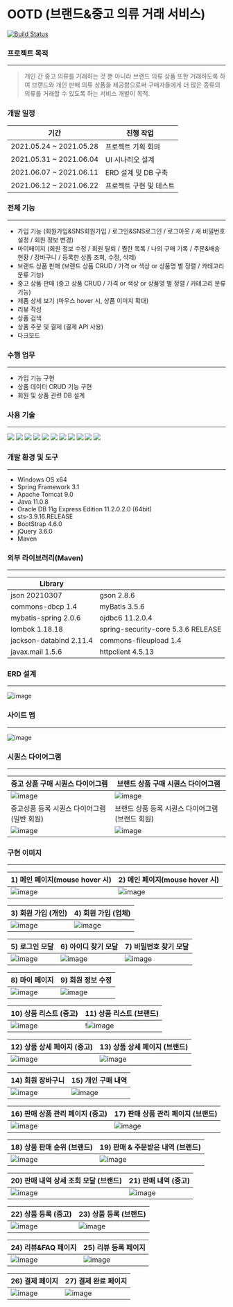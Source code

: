 # OOTD (브랜드&중고 의류 거래 서비스)

[![Build Status](https://travis-ci.org/joemccann/dillinger.svg?branch=master)](https://travis-ci.org/joemccann/dillinger)

### 프로젝트 목적
----
> 개인 간 중고 의류를 거래하는 것 뿐 아니라 브랜드 의류 상품 또한 거래하도록 하여 
브랜드와 개인 판매 의류 상품을 제공함으로써 구매자들에게 더 많은 종류의 의류를 거래할 수 있도록 하는 서비스 개발이 목적.


### 개발 일정
| 기간 | 진행 작업 |
| ------ | ------ |
| 2021.05.24 ~ 2021.05.28 | 프로젝트 기획 회의 |
| 2021.05.31 ~ 2021.06.04 | UI 시나리오 설계 |
| 2021.06.07 ~ 2021.06.11 | ERD 설계 및 DB 구축 |
| 2021.06.12 ~ 2021.06.22 | 프로젝트 구현 및 테스트 |


### 전체 기능
---------------------------------------
- 가입 기능 (회원가입&SNS회원가입 / 로그인&SNS로그인 / 로그아웃 / 새 비밀번호 설정 / 회원 정보 변경)
- 마이페이지 (회원 정보 수정 / 회원 탈퇴 / 찜한 목록 / 나의 구매 기록 / 주문&배송 현황 / 장바구니 / 등록한 상품 조회, 수정, 삭제)
- 브랜드 상품 판매 (브랜드 상품 CRUD / 가격 or 색상 or 상품명 별 정렬 / 카테고리 분류 기능)
- 중고 상품 판매 (중고 상품 CRUD / 가격 or 색상 or 상품명 별 정렬 / 카테고리 분류 기능)
- 제품 상세 보기 (마우스 hover 시, 상품 이미지 확대)
- 리뷰 작성
- 상품 검색
- 상품 주문 및 결제 (결제 API 사용)
- 다크모드 

### 수행 업무
-----
- 가입 기능 구현
- 상품 데이터 CRUD 기능 구현
- 회원 및 상품 관련 DB 설계

### 사용 기술
--------
<img src="https://img.shields.io/badge/JAVA-007396?style=for-the-badge&logo=java&logoColor=white"> <img src="https://img.shields.io/badge/Spring-6DB33F?style=for-the-badge&logo=Spring&logoColor=white"> <img src="https://img.shields.io/badge/oracle-F80000?style=for-the-badge&logo=oracle&logoColor=white"> <img src="https://img.shields.io/badge/javascript-F7DF1E?style=for-the-badge&logo=javascript&logoColor=black"> <img src="https://img.shields.io/badge/jquery-0769AD?style=for-the-badge&logo=jquery&logoColor=white"> <img src="https://img.shields.io/badge/html-E34F26?style=for-the-badge&logo=html5&logoColor=white"> <img src="https://img.shields.io/badge/css-1572B6?style=for-the-badge&logo=css3&logoColor=white"> <img src="https://img.shields.io/badge/bootstrap-7952B3?style=for-the-badge&logo=bootstrap&logoColor=white"> <img src="https://img.shields.io/badge/github-181717?style=for-the-badge&logo=github&logoColor=white"> <img src="https://img.shields.io/badge/apache tomcat-F8DC75?style=for-the-badge&logo=apachetomcat&logoColor=white">
<img src="https://img.shields.io/badge/apache maven-4FC08D?style=for-the-badge&logo=apachemaven&logoColor=white">

### 개발 환경 및 도구
----
- Windows OS x64
- Spring Framework 3.1
- Apache Tomcat 9.0
- Java 11.0.8
- Oracle DB 11g Express Edition 11.2.0.2.0 (64bit)
- sts-3.9.16.RELEASE
- BootStrap 4.6.0
- jQuery 3.6.0
- Maven

### 외부 라이브러리(Maven)
-----
| Library |  |
| ------ | ------ |
| json 20210307 | gson 2.8.6 |
| commons-dbcp 1.4 | myBatis 3.5.6 |
| mybatis-spring 2.0.6 | ojdbc6 11.2.0.4 |
| lombok 1.18.18 | spring-security-core 5.3.6 RELEASE |
| jackson-databind 2.11.4 | commons-fileupload 1.4 |
| javax.mail 1.5.6 | httpclient 4.5.13 |

### ERD 설계
-----
![image](https://user-images.githubusercontent.com/45419456/125296528-57d76980-e361-11eb-8706-13f40186d62e.png)


### 사이트 맵
-----
![image](https://user-images.githubusercontent.com/45419456/125296574-64f45880-e361-11eb-9b60-e2cea9c822ef.png)

### 시퀀스 다이어그램
-----
| 중고 상품 구매 시퀀스 다이어그램 | 브랜드 상품 구매 시퀀스 다이어그램 |
| ------ | ------ |
| ![image](https://user-images.githubusercontent.com/45419456/125301414-ef3ebb80-e365-11eb-9a30-f170b91395b5.png) | ![image](https://user-images.githubusercontent.com/45419456/125301461-f960ba00-e365-11eb-9fca-8ab61f8de000.png) |
| 중고상품 등록 시퀀스 다이어그램(일반 회원) | 브랜드 상품 등록 시퀀스 다이어그램(브랜드 회원) |
| ![image](https://user-images.githubusercontent.com/45419456/125301500-02518b80-e366-11eb-9bc5-719dcde07484.png) | ![image](https://user-images.githubusercontent.com/45419456/125301539-0aa9c680-e366-11eb-8bde-272c86846b45.png) |


### 구현 이미지
-----
| 1) 메인 페이지(mouse hover 시)             | 2) 메인 페이지(mouse hover 시) |
| ------ | ------ |
| ![image](https://user-images.githubusercontent.com/45419456/125302207-b226f900-e366-11eb-9d81-4fb6c43ca0cf.png) | ![image](https://user-images.githubusercontent.com/45419456/125302632-177aea00-e367-11eb-8530-38d306407e6e.png)

| 3) 회원 가입 (개인)                        | 4) 회원 가입 (업체) |
| ------ | ------ |
| ![image](https://user-images.githubusercontent.com/45419456/125302267-c0751500-e366-11eb-95bb-35c8245a3e35.png) | ![image](https://user-images.githubusercontent.com/45419456/125302292-c5d25f80-e366-11eb-9ef5-12185ee6f7e1.png)

| 5) 로그인 모달             | 6) 아이디 찾기 모달 |           7) 비밀번호 찾기 모달 |
| ------ | ------ | ------ |
| ![image](https://user-images.githubusercontent.com/45419456/125302342-cf5bc780-e366-11eb-8233-cfa01be8a65f.png) | ![image](https://user-images.githubusercontent.com/45419456/125302377-d7b40280-e366-11eb-8a92-a31d3820ed1f.png) | ![image](https://user-images.githubusercontent.com/45419456/125302398-dda9e380-e366-11eb-97f0-7a0e87ff5397.png)

| 8) 마이 페이지             | 9) 회원 정보 수정 
| ------ | ------ |
| ![image](https://user-images.githubusercontent.com/45419456/125303391-bacbff00-e367-11eb-94e5-177563f6823c.png) | ![image](https://user-images.githubusercontent.com/45419456/125303449-c7505780-e367-11eb-8306-1c20230f57b4.png)

| 10) 상품 리스트 (중고)             | 11) 상품 리스트 (브랜드) |
| ------ | ------ |
| ![image](https://user-images.githubusercontent.com/45419456/125303901-1e562c80-e368-11eb-9d96-e429f76e59ba.png) | !![image](https://user-images.githubusercontent.com/45419456/125303851-126a6a80-e368-11eb-8860-06c3ceb030f4.png)

| 12) 상품 상세 페이지 (중고)             | 13) 상품 상세 페이지 (브랜드) |
| ------ | ------ |
| ![image](https://user-images.githubusercontent.com/45419456/125304162-4fcef800-e368-11eb-9af7-f7ea69c005aa.png) | ![image](https://user-images.githubusercontent.com/45419456/125304096-42b20900-e368-11eb-9267-50081f7b61f4.png)

| 14) 회원 장바구니             | 15) 개인 구매 내역 |          
| ------ | ------ |
| ![image](https://user-images.githubusercontent.com/45419456/125304789-d4217b00-e368-11eb-9355-1d148931ceec.png) | ![image](https://user-images.githubusercontent.com/45419456/125304829-dbe11f80-e368-11eb-8158-db5c744e4358.png)

| 16) 판매 상품 관리 페이지 (중고)             | 17) 판매 상품 관리 페이지 (브랜드) |
| ------ | ------ |
| ![image](https://user-images.githubusercontent.com/45419456/125305051-07640a00-e369-11eb-96d2-bda17565b231.png) | ![image](https://user-images.githubusercontent.com/45419456/125305114-1480f900-e369-11eb-83f7-3a3fde4f9837.png)


| 18) 상품 판매 순위 (브랜드)             | 19) 판매 & 주문받은 내역 (브랜드) |
| ------ | ------ |
| ![image](https://user-images.githubusercontent.com/45419456/125305317-3a0e0280-e369-11eb-9c48-c832e9571b14.png) | ![image](https://user-images.githubusercontent.com/45419456/125305375-42663d80-e369-11eb-9892-5e599bb28adf.png)


| 20) 판매 내역 상세 조회 모달 (브랜드)             | 21) 판매 내역 (중고) |
| ------ | ------ |
| ![image](https://user-images.githubusercontent.com/45419456/125305851-ab4db580-e369-11eb-80e1-91d896a2ad38.png) | ![image](https://user-images.githubusercontent.com/45419456/125305895-b3a5f080-e369-11eb-9a65-f6f45b38cb4f.png)

| 22) 상품 등록 (중고)            | 23) 상품 등록 (브랜드) |
| ------ | ------ |
| ![image](https://user-images.githubusercontent.com/45419456/125306122-e6e87f80-e369-11eb-88d6-1555b400bc99.png) | ![image](https://user-images.githubusercontent.com/45419456/125306077-da642700-e369-11eb-847a-9b880f44730c.png)

| 24) 리뷰&FAQ 페이지          | 25) 리뷰 등록 페이지 |
| ------ | ------ |
| ![image](https://user-images.githubusercontent.com/45419456/125306242-0089c700-e36a-11eb-87ef-02477d57bfe8.png) | ![image](https://user-images.githubusercontent.com/45419456/125306280-08e20200-e36a-11eb-914c-14a9eb6fcdd5.png)

| 26) 결제 페이지          | 27) 결제 완료 페이지 |
| ------ | ------ |
| ![image](https://user-images.githubusercontent.com/45419456/125306521-421a7200-e36a-11eb-8cfe-710c83c554a1.png) | ![image](https://user-images.githubusercontent.com/45419456/125306590-4f376100-e36a-11eb-8b28-24b25330113b.png)

[//]: # (These are reference links used in the body of this note and get stripped out when the markdown processor does its job. There is no need to format nicely because it shouldn't be seen. Thanks SO - http://stackoverflow.com/questions/4823468/store-comments-in-markdown-syntax)

   [dill]: <https://github.com/joemccann/dillinger>
   [git-repo-url]: <https://github.com/joemccann/dillinger.git>
   [john gruber]: <http://daringfireball.net>
   [df1]: <http://daringfireball.net/projects/markdown/>
   [markdown-it]: <https://github.com/markdown-it/markdown-it>
   [Ace Editor]: <http://ace.ajax.org>
   [node.js]: <http://nodejs.org>
   [Twitter Bootstrap]: <http://twitter.github.com/bootstrap/>
   [jQuery]: <http://jquery.com>
   [@tjholowaychuk]: <http://twitter.com/tjholowaychuk>
   [express]: <http://expressjs.com>
   [AngularJS]: <http://angularjs.org>
   [Gulp]: <http://gulpjs.com>

   [PlDb]: <https://github.com/joemccann/dillinger/tree/master/plugins/dropbox/README.md>
   [PlGh]: <https://github.com/joemccann/dillinger/tree/master/plugins/github/README.md>
   [PlGd]: <https://github.com/joemccann/dillinger/tree/master/plugins/googledrive/README.md>
   [PlOd]: <https://github.com/joemccann/dillinger/tree/master/plugins/onedrive/README.md>
   [PlMe]: <https://github.com/joemccann/dillinger/tree/master/plugins/medium/README.md>
   [PlGa]: <https://github.com/RahulHP/dillinger/blob/master/plugins/googleanalytics/README.md>
